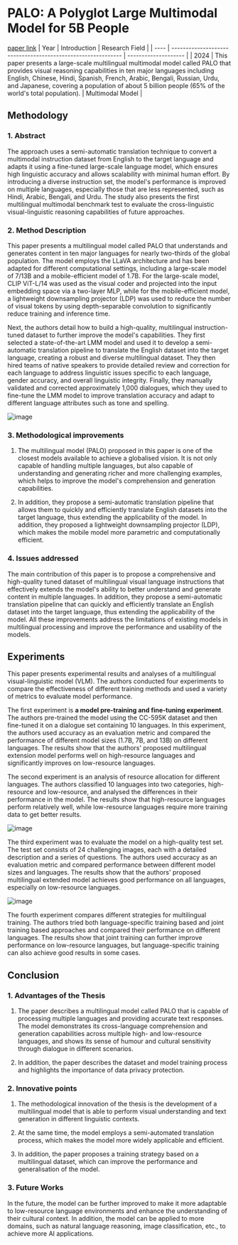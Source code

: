 # PALO: A Polyglot Large Multimodal Model for 5B People
[paper link](https://arxiv.org/pdf/2402.14818) 
| Year | Introduction                                                         | Research Field                 |
| ---- | ------------------------------------------------------------ | -------------------- |
| 2024 | This paper presents a large-scale multilingual multimodal model called PALO that provides visual reasoning capabilities in ten major languages including English, Chinese, Hindi, Spanish, French, Arabic, Bengali, Russian, Urdu, and Japanese, covering a population of about 5 billion people (65% of the world's total population).          |  Multimodal Model        |

## Methodology

### 1. Abstract
The approach uses a semi-automatic translation technique to convert a multimodal instruction dataset from English to the target language and adapts it using a fine-tuned large-scale language model, which ensures high linguistic accuracy and allows scalability with minimal human effort. By introducing a diverse instruction set, the model's performance is improved on multiple languages, especially those that are less represented, such as Hindi, Arabic, Bengali, and Urdu. The study also presents the first multilingual multimodal benchmark test to evaluate the cross-linguistic visual-linguistic reasoning capabilities of future approaches.

### 2. Method Description 
This paper presents a multilingual model called PALO that understands and generates content in ten major languages for nearly two-thirds of the global population. The model employs the LLaVA architecture and has been adapted for different computational settings, including a large-scale model of 7/13B and a mobile-efficient model of 1.7B. For the large-scale model, CLIP ViT-L/14 was used as the visual coder and projected into the input embedding space via a two-layer MLP, while for the mobile-efficient model, a lightweight downsampling projector (LDP) was used to reduce the number of visual tokens by using depth-separable convolution to significantly reduce training and inference time.

Next, the authors detail how to build a high-quality, multilingual instruction-tuned dataset to further improve the model's capabilities. They first selected a state-of-the-art LMM model and used it to develop a semi-automatic translation pipeline to translate the English dataset into the target language, creating a robust and diverse multilingual dataset. They then hired teams of native speakers to provide detailed review and correction for each language to address linguistic issues specific to each language, gender accuracy, and overall linguistic integrity. Finally, they manually validated and corrected approximately 1,000 dialogues, which they used to fine-tune the LMM model to improve translation accuracy and adapt to different language attributes such as tone and spelling.

![image](https://github.com/user-attachments/assets/6ccf7462-ce17-487f-b359-349e993235e4)

### 3. Methodological improvements
  1. The multilingual model (PALO) proposed in this paper is one of the closest models available to achieve a globalised vision. It is not only capable of handling multiple languages, but also capable of understanding and generating richer and more challenging examples, which helps to improve the model's comprehension and generation capabilities. 

  2. In addition, they propose a semi-automatic translation pipeline that allows them to quickly and efficiently translate English datasets into the target language, thus extending the applicability of the model. In addition, they proposed a lightweight downsampling projector (LDP), which makes the mobile model more parametric and computationally efficient.

### 4. Issues addressed 
The main contribution of this paper is to propose a comprehensive and high-quality tuned dataset of multilingual visual language instructions that effectively extends the model's ability to better understand and generate content in multiple languages. In addition, they propose a semi-automatic translation pipeline that can quickly and efficiently translate an English dataset into the target language, thus extending the applicability of the model. All these improvements address the limitations of existing models in multilingual processing and improve the performance and usability of the models.

## Experiments
This paper presents experimental results and analyses of a multilingual visual-linguistic model (VLM). The authors conducted four experiments to compare the effectiveness of different training methods and used a variety of metrics to evaluate model performance.

The first experiment is **a model pre-training and fine-tuning experiment**. The authors pre-trained the model using the CC-595K dataset and then fine-tuned it on a dialogue set containing 10 languages. In this experiment, the authors used accuracy as an evaluation metric and compared the performance of different model sizes (1.7B, 7B, and 13B) on different languages. The results show that the authors' proposed multilingual extension model performs well on high-resource languages and significantly improves on low-resource languages.

The second experiment is an analysis of resource allocation for different languages. The authors classified 10 languages into two categories, high-resource and low-resource, and analysed the differences in their performance in the model. The results show that high-resource languages perform relatively well, while low-resource languages require more training data to get better results.

![image](https://github.com/user-attachments/assets/92af607f-c94d-4334-ba94-2f748d7e3b2f)

The third experiment was to evaluate the model on a high-quality test set. The test set consists of 24 challenging images, each with a detailed description and a series of questions. The authors used accuracy as an evaluation metric and compared performance between different model sizes and languages. The results show that the authors' proposed multilingual extended model achieves good performance on all languages, especially on low-resource languages.

![image](https://github.com/user-attachments/assets/e2c055d5-4b07-4310-9ff6-b972da77764a)

The fourth experiment compares different strategies for multilingual training. The authors tried both language-specific training based and joint training based approaches and compared their performance on different languages. The results show that joint training can further improve performance on low-resource languages, but language-specific training can also achieve good results in some cases. 

## Conclusion

### 1. Advantages of the Thesis
  1. The paper describes a multilingual model called PALO that is capable of processing multiple languages and providing accurate text responses. The model demonstrates its cross-language comprehension and generation capabilities across multiple high- and low-resource languages, and shows its sense of humour and cultural sensitivity through dialogue in different scenarios.
  
  2. In addition, the paper describes the dataset and model training process and highlights the importance of data privacy protection.
 
### 2. Innovative points
  1. The methodological innovation of the thesis is the development of a multilingual model that is able to perform visual understanding and text generation in different linguistic contexts.
  
  2. At the same time, the model employs a semi-automated translation process, which makes the model more widely applicable and efficient.
  
  3. In addition, the paper proposes a training strategy based on a multilingual dataset, which can improve the performance and generalisation of the model.
 
### 3. Future Works
In the future, the model can be further improved to make it more adaptable to low-resource language environments and enhance the understanding of their cultural context. In addition, the model can be applied to more domains, such as natural language reasoning, image classification, etc., to achieve more AI applications.  
